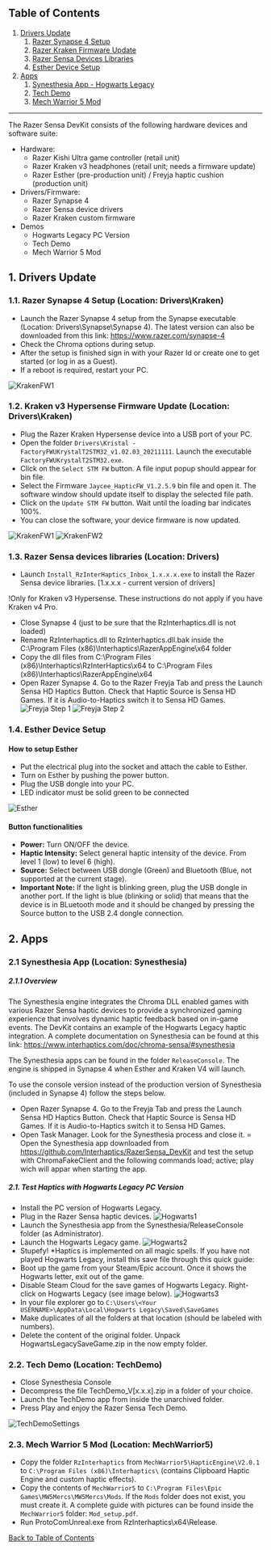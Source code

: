## Table of Contents
1. [Drivers Update](#drivers-update)
    1. [Razer Synapse 4 Setup](#razer-synapse)
    2. [Razer Kraken Firmware Update](#kraken-firmware-update)
    3. [Razer Sensa Devices Libraries](#razer-sensa-devices-libraries)
    4. [Esther Device Setup](#esther-device-setup)
2. [Apps](#apps)
    1. [Synesthesia App - Hogwarts Legacy](#synesthesia-app)
    2. [Tech Demo](#tech-demo) 
    3. [Mech Warrior 5 Mod](#mech-warrior-5-mod)

---

The Razer Sensa DevKit consists of the following hardware devices and software suite:
- Hardware:
  - Razer Kishi Ultra game controller (retail unit)
  - Razer Kraken v3 headphones (retail unit; needs a firmware update)
  - Razer Esther (pre-production unit) / Freyja haptic cushion (production unit)
- Drivers/Firmware:
	- Razer Synapse 4
	- Razer Sensa device drivers
	- Razer Kraken custom firmware
- Demos
  - Hogwarts Legacy PC Version
  - Tech Demo
  - Mech Warrior 5 Mod 
  

## 1. Drivers Update <a name="drivers-update"></a>

### 1.1. Razer Synapse 4 Setup <a name="razer-synapse"></a> (Location: Drivers\Kraken)

- Launch the Razer Synapse 4 setup from the Synapse executable (Location: Drivers\Synapse\Synapse 4). The latest version can also be downloaded from this link: https://www.razer.com/synapse-4
- Check the Chroma options during setup.
- After the setup is finished sign in with your Razer Id or create one to get started (or log in as a Guest). 
- If a reboot is required, restart your PC.

![KrakenFW1](Documentation/Images/Razer_Synapse.png)

### 1.2. Kraken v3 Hypersense Firmware Update <a name="kraken-firmware-update"></a> (Location: Drivers\Kraken)

- Plug the Razer Kraken Hypersense device into a USB port of your PC.
- Open the folder `Drivers\Kristal - FactoryFWUKrystalT2STM32_v1.02.03_20211111`. Launch the executable `FactoryFWUKrystalT2STM32.exe`.
- Click on the `Select STM FW` button. A file input popup should appear for bin file.
- Select the Firmware `Jaycee_HapticFW_V1.2.5.9` bin file and open it. The software window should update itself to display the selected file path.
- Click on the `Update STM FW` button. Wait until the loading bar indicates 100%.
- You can close the software, your device firmware is now updated.

![KrakenFW1](Documentation/Images/KrakenFW1.png)
![KrakenFW2](Documentation/Images/KrakenFW2.png)

### 1.3. Razer Sensa devices libraries <a name="razer-sensa-devices-libraries"></a> (Location: Drivers)

- Launch `Install_RzInterHaptics_Inbox_1.x.x.x.exe` to install the Razer Sensa device libraries. [1.x.x.x - current version of drivers]

!Only for Kraken v3 Hypersense. These instructions do not apply if you have Kraken v4 Pro.
- Close Synapse 4 (just to be sure that the RzInterhaptics.dll is not loaded)
- Rename RzInterhaptics.dll to RzInterhaptics.dll.bak inside the C:\Program Files (x86)\Interhaptics\RazerAppEngine\x64 folder
- Copy the dll files from C:\Program Files (x86)\Interhaptics\RzInterHaptics\x64 to C:\Program Files (x86)\Interhaptics\RazerAppEngine\x64
- Open Razer Synapse 4. Go to the Razer Freyja Tab and press the Launch Sensa HD Haptics Button. Check that Haptic Source is Sensa HD Games. If it is Audio-to-Haptics switch it to Sensa HD Games.
![Freyja Step 1](Documentation/Images/Razer-synapse-freyja-tab.png)
![Freyja Step 2](Documentation/Images/Razer-chroma-freyja-tab.png)

### 1.4. Esther Device Setup <a name="esther-device-setup"></a>

#### How to setup Esther

- Put the electrical plug into the socket and attach the cable to Esther.
- Turn on Esther by pushing the power button.
- Plug the USB dongle into your PC.
- LED indicator must be solid green to be connected

![Esther](Documentation/Images/Esther_buttons.png)

#### Button functionalities

- **Power:** Turn ON/OFF the device.
- **Haptic Intensity:** Select general haptic intensity of the device. From level 1 (low) to level 6 (high).
- **Source:** Select between USB dongle (Green) and Bluetooth (Blue, not supported at the current stage).
- **Important Note:** If the light is blinking green, plug the USB dongle in another port. If the light is blue (blinking or solid) that means that the device is in BLuetooth mode and it should be changed by pressing the Source button to the USB 2.4 dongle connection. 

## 2. Apps <a name="apps"></a>

### 2.1 Synesthesia App <a name="synesthesia-app"></a> (Location: Synesthesia)

##### 2.1.1 Overview

The Synesthesia engine integrates the Chroma DLL enabled games with various Razer Sensa haptic devices to provide a synchronized gaming experience that involves dynamic haptic feedback based on in-game events. The DevKit contains an example of the Hogwarts Legacy haptic integration. A complete documentation on Synesthesia can be found at this link: https://www.interhaptics.com/doc/chroma-sensa/#synesthesia 

The Synesthesia apps can be found in the folder `ReleaseConsole`. The engine is shipped in Synapse 4 when Esther and Kraken V4 will launch.  

To use the console version instead of the production version of Synesthesia (included in Synapse 4) follow the steps below.

- Open Razer Synapse 4. Go to the Freyja Tab and press the Launch Sensa HD Haptics Button. Check that Haptic Source is Sensa HD Games. If it is Audio-to-Haptics switch it to Sensa HD Games.
- Open Task Manager. Look for the Synesthesia process and close it.
= Open the Synesthesia app downloaded from https://github.com/Interhaptics/RazerSensa_DevKit and test the setup with ChromaFakeClient and the following commands load; active; play wich will appar when starting the app. 

##### 2.1. Test Haptics with Hogwarts Legacy PC Version

- Install the PC version of Hogwarts Legacy.
- Plug in the Razer Sensa haptic devices.
![Hogwarts1](Documentation/Images/Chroma_Connect_Apps.png)
- Launch the Synesthesia app from the Synesthesia/ReleaseConsole folder (as Administrator). 
- Launch the Hogwarts Legacy game.
![Hogwarts2](Documentation/Images/SynesthesiaHogwarts.png)
- Stupefy! 
*Haptics is implemented on all magic spells. If you have not played Hogwarts Legacy, install this save file through this quick guide:
- Boot up the game from your Steam/Epic account. Once it shows the Hogwarts letter, exit out of the game.
- Disable Steam Cloud for the save games of Hogwarts Legacy. Right-click on Hogwarts Legacy (see image below).
![Hogwarts3](Documentation/Images/Hogwarts_Legacy_SteamCloud.png)
- In your file explorer go to `C:\Users\<Your USERNAME>\AppData\Local\Hogwarts Legacy\Saved\SaveGames`
- Make duplicates of all the folders at that location (should be labeled with numbers). 
- Delete the content of the original folder. Unpack HogwartsLegacySaveGame.zip in the now empty folder.

### 2.2. Tech Demo <a name="tech-demo"></a> (Location: TechDemo)
- Close Synesthesia Console
- Decompress the file TechDemo_V[x.x.x].zip in a folder of your choice.
- Launch the TechDemo app from inside the unarchived folder.
- Press Play and enjoy the Razer Sensa Tech Demo.

![TechDemoSettings](Documentation/Images/TechDemoSettings.png)

### 2.3. Mech Warrior 5 Mod <a name="mech-warrior-5-mod"></a> (Location: MechWarrior5)

- Copy the folder `RzInterhaptics` from `MechWarrior5\HapticEngine\V2.0.1` to `C:\Program Files (x86)\Interhaptics\` (contains Clipboard Haptic Engine and custom haptic effects).
- Copy the contents of `MechWarrior5` to `C:\Program Files\Epic Games\MW5Mercs\MW5Mercs\Mods`. If the `Mods` folder does not exist, you must create it. A complete guide with pictures can be found inside the `MechWarrior5` folder: `Mod_setup.pdf`.
- Run ProtoComUnreal.exe from RzInterhaptics\x64\Release.


[Back to Table of Contents](#table-of-contents)
